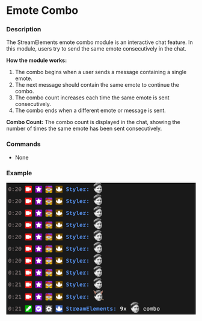 # Emote Combo

### Description

The StreamElements emote combo module is an interactive chat feature. In this module, users try to send the same emote consecutively in the chat.

**How the module works:**

1. The combo begins when a user sends a message containing a single emote.
2. The next message should contain the same emote to continue the combo.
3. The combo count increases each time the same emote is sent consecutively.
4. The combo ends when a different emote or message is sent.

**Combo Count:**
The combo count is displayed in the chat, showing the number of times the same emote has been sent consecutively.

### Commands

- None

### Example

![Emote Combo Example](img/emotecombo.png)
